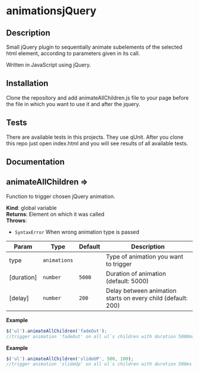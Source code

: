 # animationsjQuery

## Description

Small jQuery plugin to sequentially animate subelements of the selected html element, according to parameters given in its call.

Written in JavaScript using jQuery.

## Installation

Clone the repository and add animateAllChildren.js file to your page before the file in which you want to use it and after the jquery.

## Tests

There are available tests in this projects. They use qUnit. After you clone this repo just open index.html and you will see results of all available tests.

## Documentation

<a name="animateAllChildren"></a>

## animateAllChildren ⇒

Function to trigger chosen jQuery animation.

**Kind**: global variable  
**Returns**: Element on which it was called  
**Throws**:

- <code>SyntaxError</code> When wrong animation type is passed

| Param      | Type                    | Default           | Description                                                  |
| ---------- | ----------------------- | ----------------- | ------------------------------------------------------------ |
| type       | <code>animations</code> |                   | Type of animation you want to trigger                        |
| [duration] | <code>number</code>     | <code>5000</code> | Duration of animation (default: 5000)                        |
| [delay]    | <code>number</code>     | <code>200</code>  | Delay between animation starts on every child (default: 200) |

**Example**

```js
$('ul').animateAllChildren('fadeOut');
//trigger animation 'fadeOut' on all ul`s children with duration 5000ms and delay between them 200ms
```

**Example**

```js
$('ul').animateAllChildren('slideUP', 500, 100);
//trigger animation 'slideUp' on all ul`s children with duration 500ms and delay between them 100ms
```
